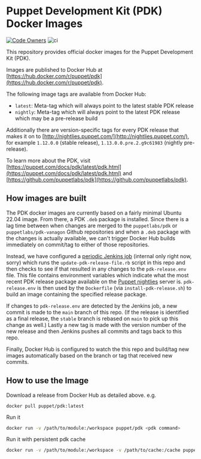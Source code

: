 # Puppet Development Kit (PDK) Docker Images

[![Code Owners](https://img.shields.io/badge/owners-DevX--team-blue)](https://github.com/puppetlabs/pdk-docker/blob/main/CODEOWNERS)
![ci](https://github.com/puppetlabs/pdk-docker/actions/workflows/image-push.yml/badge.svg)

This repository provides official docker images for the Puppet Development Kit (PDK).

Images are published to Docker Hub at [https://hub.docker.com/r/puppet/pdk](https://hub.docker.com/r/puppet/pdk).

The following image tags are available from Docker Hub:

 - `latest`: Meta-tag which will always point to the latest stable PDK release
 - `nightly`: Meta-tag which will always point to the latest PDK release which may
 be a pre-release build

Additionally there are version-specific tags for every PDK release that makes it on
to [http://nightlies.puppet.com/](http://nightlies.puppet.com/), for example `1.12.0.0` (stable release),
`1.13.0.0.pre.2.g9c61983` (nightly pre-release).

To learn more about the PDK, visit [https://puppet.com/docs/pdk/latest/pdk.html](https://puppet.com/docs/pdk/latest/pdk.html)
and [https://github.com/puppetlabs/pdk](https://github.com/puppetlabs/pdk).

## How images are built

The PDK docker images are currently based on a fairly minimal Ubuntu 22.04 image.
From there, a PDK `.deb` package is installed. Since there is a lag time between
when changes are merged to the `puppetlabs/pdk` or `puppetlabs/pdk-vanagon`
Github repositories and when a `.deb` package with the changes is actually available,
we can't trigger Docker Hub builds immediately on commit/tag to either of those
repositories.

Instead, we have configured a [periodic Jenkins job](https://jenkins-platform.delivery.puppetlabs.net/view/PDK/view/all/job/platform_pdk-docker-promotion_pdk-docker-promote_main/) (internal only right now, sorry)
which runs the `update-pdk-release-file.rb` script in this repo and then checks to see
if that resulted in any changes to the `pdk-release.env` file. This file contains
environment variables which indicate what the most recent PDK release package available
on the  [Puppet nightlies](http://nightlies.puppet.com/apt/pool/jammy/puppet-nightly/p/pdk/)
server is. `pdk-release.env` is then used by the `Dockerfile` (via `install-pdk-release.sh`)
to build an image containing the specified release package.

If changes to `pdk-release.env` are detected by the Jenkins job, a new commit is
made to the `main` branch of this repo. (If the release is identified as a final
release, the `stable` branch is rebased on `main` to pick up this change as well.)
Lastly a new tag is made with the version number of the new release and then Jenkins
pushes all commits and tags back to this repo.

Finally, Docker Hub is configured to watch the this repo and build/tag new images
automatically based on the branch or tag that received new commits.

## How to use the Image

Download a release from Docker Hub as detailed above. e.g.

```
docker pull puppet/pdk:latest
```

Run it

```bash
docker run -v /path/to/module:/workspace puppet/pdk <pdk command>
```

Run it with persistent pdk cache

```bash
docker run -v /path/to/module:/workspace -v /path/to/cache:/cache puppet/pdk <pdk command>
```
